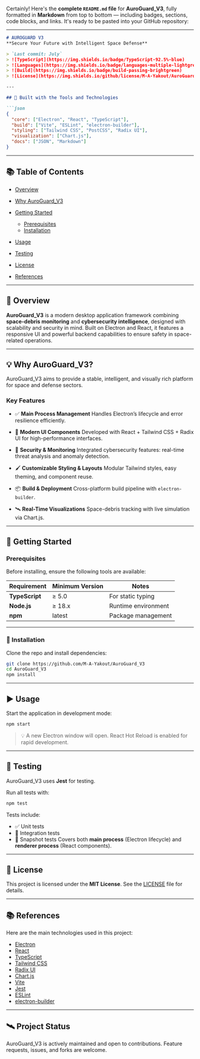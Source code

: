 Certainly! Here's the **complete `README.md` file** for **AuroGuard\_V3**, fully formatted in **Markdown** from top to bottom — including badges, sections, code blocks, and links. It's ready to be pasted into your GitHub repository:

---

````markdown
# AUROGUARD V3  
**Secure Your Future with Intelligent Space Defense**

> `Last commit: July`  
> ![TypeScript](https://img.shields.io/badge/TypeScript-92.5%-blue)  
> ![Languages](https://img.shields.io/badge/languages-multiple-lightgrey)  
> ![Build](https://img.shields.io/badge/build-passing-brightgreen)  
> ![License](https://img.shields.io/github/license/M-A-Yakout/AuroGuard_V3)

---

## 🚀 Built with the Tools and Technologies

```json
{
  "core": ["Electron", "React", "TypeScript"],
  "build": ["Vite", "ESLint", "electron-builder"],
  "styling": ["Tailwind CSS", "PostCSS", "Radix UI"],
  "visualization": ["Chart.js"],
  "docs": ["JSON", "Markdown"]
}
````

---

## 📚 Table of Contents

* [Overview](#-overview)
* [Why AuroGuard\_V3](#-why-auroguard_v3)
* [Getting Started](#-getting-started)

  * [Prerequisites](#prerequisites)
  * [Installation](#installation)
* [Usage](#-usage)
* [Testing](#-testing)
* [License](#-license)
* [References](#-references)

---

## 🔭 Overview

**AuroGuard\_V3** is a modern desktop application framework combining **space-debris monitoring** and **cybersecurity intelligence**, designed with scalability and security in mind. Built on Electron and React, it features a responsive UI and powerful backend capabilities to ensure safety in space-related operations.

---

## 💡 Why AuroGuard\_V3?

AuroGuard\_V3 aims to provide a stable, intelligent, and visually rich platform for space and defense sectors.

### Key Features

* ✅ **Main Process Management**
  Handles Electron’s lifecycle and error resilience efficiently.

* 🎨 **Modern UI Components**
  Developed with React + Tailwind CSS + Radix UI for high-performance interfaces.

* 🔐 **Security & Monitoring**
  Integrated cybersecurity features: real-time threat analysis and anomaly detection.

* 🖌️ **Customizable Styling & Layouts**
  Modular Tailwind styles, easy theming, and component reuse.

* 📦 **Build & Deployment**
  Cross-platform build pipeline with `electron-builder`.

* 🛰️ **Real-Time Visualizations**
  Space-debris tracking with live simulation via Chart.js.

---

## 🧭 Getting Started

### Prerequisites

Before installing, ensure the following tools are available:

| Requirement    | Minimum Version | Notes               |
| -------------- | --------------- | ------------------- |
| **TypeScript** | ≥ 5.0           | For static typing   |
| **Node.js**    | ≥ 18.x          | Runtime environment |
| **npm**        | latest          | Package management  |

---

### 🔧 Installation

Clone the repo and install dependencies:

```bash
git clone https://github.com/M-A-Yakout/AuroGuard_V3
cd AuroGuard_V3
npm install
```

---

## ▶️ Usage

Start the application in development mode:

```bash
npm start
```

> 💡 A new Electron window will open. React Hot Reload is enabled for rapid development.

---

## 🧪 Testing

AuroGuard\_V3 uses **Jest** for testing.

Run all tests with:

```bash
npm test
```

Tests include:

* ✅ Unit tests
* 🔄 Integration tests
* 🧩 Snapshot tests
  Covers both **main process** (Electron lifecycle) and **renderer process** (React components).

---

## 📜 License

This project is licensed under the **MIT License**. See the [LICENSE](./LICENSE) file for details.

---

## 📚 References

Here are the main technologies used in this project:

* [Electron](https://www.electronjs.org/)
* [React](https://reactjs.org/)
* [TypeScript](https://www.typescriptlang.org/)
* [Tailwind CSS](https://tailwindcss.com/)
* [Radix UI](https://www.radix-ui.com/)
* [Chart.js](https://www.chartjs.org/)
* [Vite](https://vitejs.dev/)
* [Jest](https://jestjs.io/)
* [ESLint](https://eslint.org/)
* [electron-builder](https://www.electron.build/)

---

## 🛰️ Project Status

AuroGuard\_V3 is actively maintained and open to contributions. Feature requests, issues, and forks are welcome.
